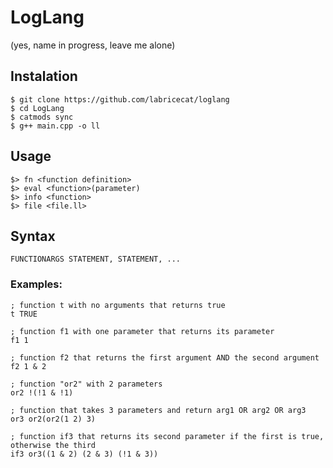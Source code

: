# LogLang
(yes, name in progress, leave me alone)

## Instalation
```
$ git clone https://github.com/labricecat/loglang
$ cd LogLang
$ catmods sync
$ g++ main.cpp -o ll
```

## Usage
```
$> fn <function definition>
$> eval <function>(parameter)
$> info <function>
$> file <file.ll>
```

## Syntax
```
FUNCTIONARGS STATEMENT, STATEMENT, ...
```
### Examples:
```
; function t with no arguments that returns true
t TRUE

; function f1 with one parameter that returns its parameter
f1 1

; function f2 that returns the first argument AND the second argument
f2 1 & 2

; function "or2" with 2 parameters
or2 !(!1 & !1)

; function that takes 3 parameters and return arg1 OR arg2 OR arg3
or3 or2(or2(1 2) 3)

; function if3 that returns its second parameter if the first is true, otherwise the third
if3 or3((1 & 2) (2 & 3) (!1 & 3))
```
